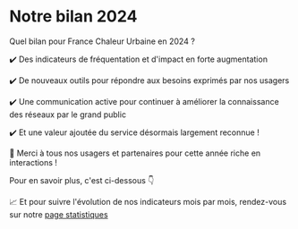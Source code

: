 # Notre bilan 2024

Quel bilan pour France Chaleur Urbaine en 2024 ?

✔️ Des indicateurs de fréquentation et d'impact en forte augmentation&#x20;

✔️ De nouveaux outils pour répondre aux besoins exprimés par nos usagers&#x20;

✔️ Une communication active pour continuer à améliorer la connaissance des réseaux par le grand public&#x20;

✔️ Et une valeur ajoutée du service désormais largement reconnue !

🙏 Merci à tous nos usagers et partenaires pour cette année riche en interactions !

Pour en savoir plus, c'est ci-dessous 👇

📈 Et pour suivre l'évolution de nos indicateurs mois par mois, rendez-vous sur notre [page statistiques](https://france-chaleur-urbaine.beta.gouv.fr/stats)

